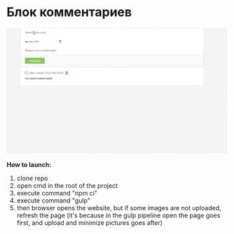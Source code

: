 # Блок комментариев
![Alt Text](https://github.com/spychel/comment_block/blob/master/result.gif)

**How to launch:**
  1. clone repo
  2. open cmd in the root of the project
  3. execute command "npm ci"
  4. execute command "gulp"
  5. then browser opens the website, but if some images are not uploaded, refresh the page 
     (it's because in the gulp pipeline open the page goes first, and upload and minimize pictures goes after)
